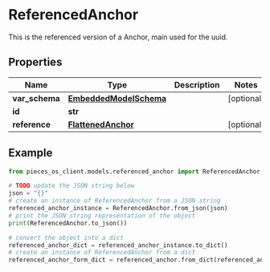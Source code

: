 # ReferencedAnchor

This is the referenced version of a Anchor, main used for the uuid.

## Properties

Name | Type | Description | Notes
------------ | ------------- | ------------- | -------------
**var_schema** | [**EmbeddedModelSchema**](EmbeddedModelSchema) |  | [optional] 
**id** | **str** |  | 
**reference** | [**FlattenedAnchor**](FlattenedAnchor) |  | [optional] 

## Example

```python
from pieces_os_client.models.referenced_anchor import ReferencedAnchor

# TODO update the JSON string below
json = "{}"
# create an instance of ReferencedAnchor from a JSON string
referenced_anchor_instance = ReferencedAnchor.from_json(json)
# print the JSON string representation of the object
print(ReferencedAnchor.to_json())

# convert the object into a dict
referenced_anchor_dict = referenced_anchor_instance.to_dict()
# create an instance of ReferencedAnchor from a dict
referenced_anchor_form_dict = referenced_anchor.from_dict(referenced_anchor_dict)
```



